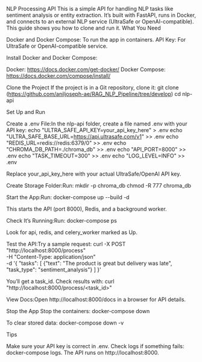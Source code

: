 NLP Processing API
This is a simple API for handling NLP tasks like sentiment analysis or entity extraction. It’s built with FastAPI, runs in Docker, and connects to an external NLP service (UltraSafe or OpenAI-compatible). This guide shows you how to clone and run it.
What You Need

Docker and Docker Compose: To run the app in containers.
API Key: For UltraSafe or OpenAI-compatible service.

Install Docker and Docker Compose:

Docker: https://docs.docker.com/get-docker/
Docker Compose: https://docs.docker.com/compose/install/

Clone the Project
If the project is in a Git repository, clone it:
git clone (https://github.com/aniljoseph-ae/RAG_NLP_Pipeline/tree/develop)
cd nlp-api

Set Up and Run

Create a .env File:In the nlp-api folder, create a file named .env with your API key:
echo "ULTRA_SAFE_API_KEY=your_api_key_here" > .env
echo "ULTRA_SAFE_BASE_URL=https://api.ultrasafe.com/v1" >> .env
echo "REDIS_URL=redis://redis:6379/0" >> .env
echo "CHROMA_DB_PATH=./chroma_db" >> .env
echo "API_PORT=8000" >> .env
echo "TASK_TIMEOUT=300" >> .env
echo "LOG_LEVEL=INFO" >> .env

Replace your_api_key_here with your actual UltraSafe/OpenAI API key.

Create Storage Folder:Run:
mkdir -p chroma_db
chmod -R 777 chroma_db


Start the App:Run:
docker-compose up --build -d

This starts the API (port 8000), Redis, and a background worker.

Check It’s Running:Run:
docker-compose ps

Look for api, redis, and celery_worker marked as Up.

Test the API:Try a sample request:
curl -X POST "http://localhost:8000/process" \
  -H "Content-Type: application/json" \
  -d '{
    "tasks": [
      {"text": "The product is great but delivery was late", "task_type": "sentiment_analysis"}
    ]
  }'

You’ll get a task_id. Check results with:
curl "http://localhost:8000/process/<task_id>"


View Docs:Open http://localhost:8000/docs in a browser for API details.


Stop the App
Stop the containers:
docker-compose down

To clear stored data:
docker-compose down -v

Tips

Make sure your API key is correct in .env.
Check logs if something fails: docker-compose logs.
The API runs on http://localhost:8000.

